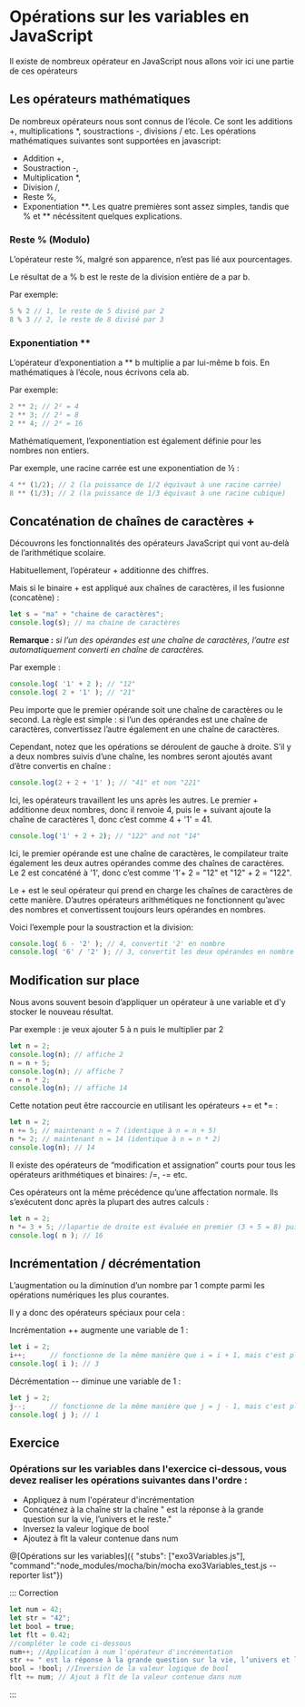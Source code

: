 
# Opérations sur les variables en JavaScript
Il existe de nombreux opérateur en JavaScript nous allons voir ici une partie de ces opérateurs

## Les opérateurs mathématiques
De nombreux opérateurs nous sont connus de l’école. Ce sont les additions +, multiplications \*, soustractions -, divisions / etc.
Les opérations mathématiques suivantes sont supportées en javascript:

- Addition +,
- Soustraction -,
- Multiplication \*,
- Division /,
- Reste %,
- Exponentiation **.
Les quatre premières sont assez simples, tandis que % et ** nécéssitent quelques explications.

### Reste % (Modulo)
L’opérateur reste %, malgré son apparence, n’est pas lié aux pourcentages.

Le résultat de a % b est le reste de la division entière de a par b.

Par exemple:
```jsx
5 % 2 // 1, le reste de 5 divisé par 2
8 % 3 // 2, le reste de 8 divisé par 3
```
### Exponentiation **
L’opérateur d’exponentiation a ** b multiplie a par lui-même b fois. En mathématiques à l’école, nous écrivons cela ab.

Par exemple:
```jsx
2 ** 2; // 2² = 4
2 ** 3; // 2³ = 8
2 ** 4; // 2⁴ = 16
```
Mathématiquement, l’exponentiation est également définie pour les nombres non entiers.

Par exemple, une racine carrée est une exponentiation de ½ :
```jsx
4 ** (1/2); // 2 (la puissance de 1/2 équivaut à une racine carrée)
8 ** (1/3); // 2 (la puissance de 1/3 équivaut à une racine cubique)
```
## Concaténation de chaînes de caractères +

Découvrons les fonctionnalités des opérateurs JavaScript qui vont au-delà de l’arithmétique scolaire.

Habituellement, l’opérateur + additionne des chiffres.

Mais si le binaire + est appliqué aux chaînes de caractères, il les fusionne (concatène) :
```jsx
let s = "ma" + "chaine de caractères";
console.log(s); // ma chaine de caractères
```
**Remarque :** *si l’un des opérandes est une chaîne de caractères, l’autre est automatiquement converti en chaîne de caractères.*

Par exemple :
```jsx
console.log( '1' + 2 ); // "12"
console.log( 2 + '1' ); // "21"
```
Peu importe que le premier opérande soit une chaîne de caractères ou le second. La règle est simple : si l’un des opérandes est une chaîne de caractères, convertissez l’autre également en une chaîne de caractères.

Cependant, notez que les opérations se déroulent de gauche à droite. S’il y a deux nombres suivis d’une chaîne, les nombres seront ajoutés avant d’être convertis en chaîne :
```jsx
console.log(2 + 2 + '1' ); // "41" et non "221"
```
Ici, les opérateurs travaillent les uns après les autres. Le premier + additionne deux nombres, donc il renvoie 4, puis le + suivant ajoute la chaîne de caractères 1, donc c’est comme 4 + '1' = 41.
```jsx
console.log('1' + 2 + 2); // "122" and not "14"
```
Ici, le premier opérande est une chaîne de caractères, le compilateur traite également les deux autres opérandes comme des chaînes de caractères. Le 2 est concaténé à '1', donc c’est comme '1'+ 2 = "12" et "12" + 2 = "122".

Le + est le seul opérateur qui prend en charge les chaînes de caractères de cette manière. D’autres opérateurs arithmétiques ne fonctionnent qu’avec des nombres et convertissent toujours leurs opérandes en nombres.

Voici l’exemple pour la soustraction et la division:
```jsx
console.log( 6 - '2' ); // 4, convertit '2' en nombre
console.log( '6' / '2' ); // 3, convertit les deux opérandes en nombre
```
## Modification sur place
Nous avons souvent besoin d’appliquer un opérateur à une variable et d’y stocker le nouveau résultat.

Par exemple : je veux ajouter 5 à n puis le multiplier par 2
```jsx
let n = 2;
console.log(n); // affiche 2
n = n + 5;
console.log(n); // affiche 7
n = n * 2;
console.log(n); // affiche 14
```
Cette notation peut être raccourcie en utilisant les opérateurs += et \*= :
```jsx
let n = 2;
n += 5; // maintenant n = 7 (identique à n = n + 5)
n *= 2; // maintenant n = 14 (identique à n = n * 2)
console.log(n); // 14
```
Il existe des opérateurs de “modification et assignation” courts pour tous les opérateurs arithmétiques et binaires: /=, -= etc.

Ces opérateurs ont la même précédence qu’une affectation normale. Ils s’exécutent donc après la plupart des autres calculs :
```jsx
let n = 2;
n *= 3 + 5; //lapartie de droite est évaluée en premier (3 + 5 = 8) puis n est multiplié par (n *= 8);
console.log( n ); // 16
```
## Incrémentation / décrémentation
L’augmentation ou la diminution d’un nombre par 1 compte parmi les opérations numériques les plus courantes.

Il y a donc des opérateurs spéciaux pour cela :

Incrémentation ++ augmente une variable de 1 :
```jsx
let i = 2;
i++;      // fonctionne de la même manière que i = i + 1, mais c'est plus court
console.log( i ); // 3
```
Décrémentation -- diminue une variable de 1 :
```jsx
let j = 2;
j--;      // fonctionne de la même manière que j = j - 1, mais c'est plus court
console.log( j ); // 1
```
## Exercice
### Opérations sur les variables dans l'exercice ci-dessous, vous devez realiser les opérations suivantes dans l'ordre :
- Appliquez à num l'opérateur d'incrémentation
- Concaténez à la chaîne str la chaîne " est la réponse à la grande question sur la vie, l’univers et le reste."
- Inversez la valeur logique de bool
- Ajoutez à flt la valeur contenue dans num

@[Opérations sur les variables]({ "stubs": ["exo3Variables.js"], "command":"node_modules/mocha/bin/mocha exo3Variables_test.js --reporter list"})

::: Correction
```jsx
let num = 42;
let str = "42";
let bool = true;
let flt = 0.42;
//compléter le code ci-dessous
num++; //Application à num l'opérateur d'incrémentation
str += " est la réponse à la grande question sur la vie, l’univers et le reste."; //Concaténation d'un chaine à la chaine str
bool = !bool; //Inversion de la valeur logique de bool
flt += num; // Ajout à flt de la valeur contenue dans num

```
:::
